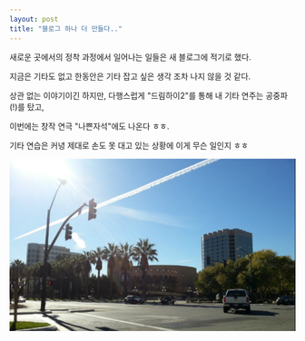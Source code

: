 ```yaml
---
layout: post
title: "블로그 하나 더 만들다.."
---
```



새로운 곳에서의 정착 과정에서 일어나는 일들은 새 블로그에 적기로 했다.




지금은 기타도 없고 한동안은 기타 잡고 싶은 생각 조차 나지 않을 것 같다.




상관 없는 이야기이긴 하지만, 다행스럽게 "드림하이2"를 통해 내 기타 연주는 공중파(!)를 탔고,

이번에는 창작 연극 "나쁜자석"에도 나온다 ㅎㅎ.




기타 연습은 커녕 제대로 손도 못 대고 있는 상황에 이게 무슨 일인지 ㅎㅎ






![image](/assets/images/98810b868c3d11f0e3eb50130ce44cc1.jpg)





